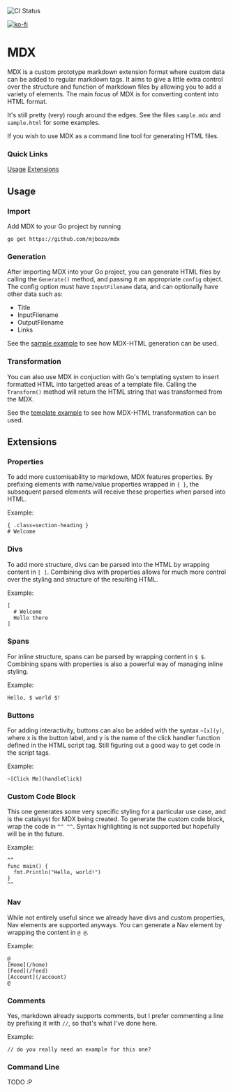 ![CI Status](https://github.com/matt-bourke/mdx/actions/workflows/go.yml/badge.svg)

[![ko-fi](https://ko-fi.com/img/githubbutton_sm.svg)](https://ko-fi.com/B0B7XS3QP)

# MDX
MDX is a custom prototype markdown extension format where custom data can be added to regular markdown tags.
It aims to give a little extra control over the structure and function of markdown files by allowing you to add 
a variety of elements. The main focus of MDX is for converting content into HTML format.

It's still pretty (very) rough around the edges. See the files `sample.mdx` and `sample.html` for some examples.

If you wish to use MDX as a command line tool for generating HTML files.


### Quick Links
[Usage](#Usage)
[Extensions](#Extensions)

## Usage
### Import
Add MDX to your Go project by running
```
go get https://github.com/mjbozo/mdx
```

### Generation
After importing MDX into your Go project, you can generate HTML files by calling the `Generate()` method, and passing
it an appropriate `config` object. The config option must have `InputFilename` data, and can optionally have other data
such as:
- Title
- InputFilename
- OutputFilename
- Links

See the [sample example](https://github.com/mjbozo/mdx/tree/main/examples/sample) to see how MDX-HTML generation can
be used.

### Transformation
You can also use MDX in conjuction with Go's templating system to insert formatted HTML into targetted areas of a
template file. Calling the `Transform()` method will return the HTML string that was transformed from the MDX.

See the [template example](https://github.com/mjbozo/mdx/tree/main/examples/template) to see how MDX-HTML transformation
can be used.

## Extensions
### Properties
To add more customisability to markdown, MDX features properties. By prefixing elements with name/value properties
wrapped in `{ }`, the subsequent parsed elements will receive these properties when parsed into HTML.

Example:
```mdx
{ .class=section-heading }
# Welcome
```

### Divs
To add more structure, divs can be parsed into the HTML by wrapping content in `[ ]`. Combining divs with properties
allows for much more control over the styling and structure of the resulting HTML.

Example:
```mdx
[
  # Welcome
  Hello there
]
```

### Spans
For inline structure, spans can be parsed by wrapping content in `$ $`. Combining spans with properties is also a
powerful way of managing inline styling.

Example:
```mdx
Hello, $ world $!
```

### Buttons
For adding interactivity, buttons can also be added with the syntax `~[x](y)`, where x is the button label, and y is
the name of the click handler function defined in the HTML script tag. Still figuring out a good way to get code in the
script tags.

Example:
```mdx
~[Click Me](handleClick)
```

### Custom Code Block
This one generates some very specific styling for a particular use case, and is the catalsyst for MDX being created.
To generate the custom code block, wrap the code in `^^ ^^`. Syntax highlighting is not supported but hopefully will be
in the future.

Example:
```mdx
^^
func main() {
  fmt.Println("Hello, world!")
}
^^
```

### Nav
While not entirely useful since we already have divs and custom properties, Nav elements are supported anyways. You can
generate a Nav element by wrapping the content in `@ @`.

Example:
```mdx
@
[Home](/home)
[Feed](/feed)
[Account](/account)
@
```

### Comments
Yes, markdown already supports comments, but I prefer commenting a line by prefixing it with `//`, so that's what I've
done here.

Example:
```mdx
// do you really need an example for this one?
```


### Command Line
TODO :P
